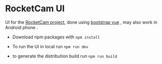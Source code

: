 # RocketCam UI

UI for the [RocketCam project](https://github.com/ClubCedille/RocketCam), done using [bootstrap vue](https://bootstrap-vue.js.org/) , may also work in Android phone .
 
- Download npm packages with ` npm install ` 

- To run the UI in local run ` npm run dev ` 

- to generate the distribution build run  ` npm run build ` 

